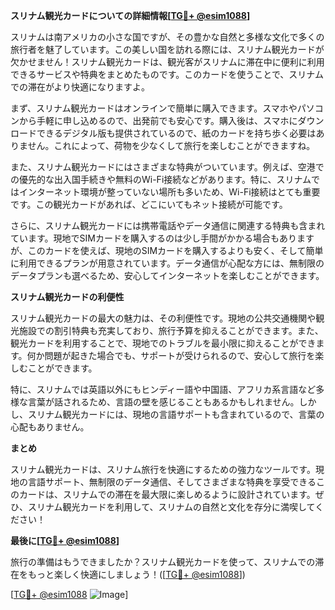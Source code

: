 **スリナム観光カードについての詳細情報[[TG💪+ @esim1088](https://t.me/s/esim1088)]**

スリナムは南アメリカの小さな国ですが、その豊かな自然と多様な文化で多くの旅行者を魅了しています。この美しい国を訪れる際には、スリナム観光カードが欠かせません！スリナム観光カードは、観光客がスリナムに滞在中に便利に利用できるサービスや特典をまとめたものです。このカードを使うことで、スリナムでの滞在がより快適になりますよ。

まず、スリナム観光カードはオンラインで簡単に購入できます。スマホやパソコンから手軽に申し込めるので、出発前でも安心です。購入後は、スマホにダウンロードできるデジタル版も提供されているので、紙のカードを持ち歩く必要はありません。これによって、荷物を少なくして旅行を楽しむことができますね。

また、スリナム観光カードにはさまざまな特典がついています。例えば、空港での優先的な出入国手続きや無料のWi-Fi接続などがあります。特に、スリナムではインターネット環境が整っていない場所も多いため、Wi-Fi接続はとても重要です。この観光カードがあれば、どこにいてもネット接続が可能です。

さらに、スリナム観光カードには携帯電話やデータ通信に関連する特典も含まれています。現地でSIMカードを購入するのは少し手間がかかる場合もありますが、このカードを使えば、現地のSIMカードを購入するよりも安く、そして簡単に利用できるプランが用意されています。データ通信が心配な方には、無制限のデータプランも選べるため、安心してインターネットを楽しむことができます。

**スリナム観光カードの利便性**

スリナム観光カードの最大の魅力は、その利便性です。現地の公共交通機関や観光施設での割引特典も充実しており、旅行予算を抑えることができます。また、観光カードを利用することで、現地でのトラブルを最小限に抑えることができます。何か問題が起きた場合でも、サポートが受けられるので、安心して旅行を楽しむことができます。

特に、スリナムでは英語以外にもヒンディー語や中国語、アフリカ系言語など多様な言葉が話されるため、言語の壁を感じることもあるかもしれません。しかし、スリナム観光カードには、現地の言語サポートも含まれているので、言葉の心配もありません。

**まとめ**

スリナム観光カードは、スリナム旅行を快適にするための強力なツールです。現地の言語サポート、無制限のデータ通信、そしてさまざまな特典を享受できるこのカードは、スリナムでの滞在を最大限に楽しめるように設計されています。ぜひ、スリナム観光カードを利用して、スリナムの自然と文化を存分に満喫してください！

**最後に[[TG💪+ @esim1088](https://t.me/s/esim1088)]**

旅行の準備はもうできましたか？スリナム観光カードを使って、スリナムでの滞在をもっと楽しく快適にしましょう！([[TG💪+ @esim1088](https://t.me/s/esim1088)]) 

[[TG💪+ @esim1088](https://t.me/s/esim1088) ![Image](https://i.postimg.cc/Y0z9fWf4/image.png)]